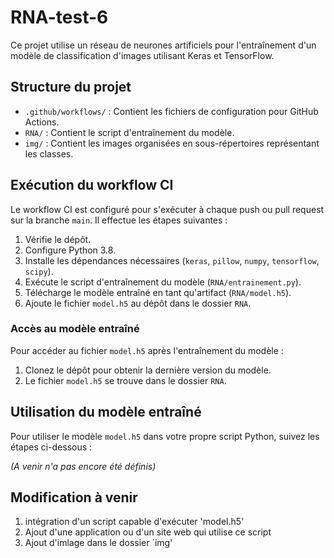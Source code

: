 # RNA-test-6

Ce projet utilise un réseau de neurones artificiels pour l'entraînement d'un modèle de classification d'images utilisant Keras et TensorFlow.

## Structure du projet

- `.github/workflows/` : Contient les fichiers de configuration pour GitHub Actions.
- `RNA/` : Contient le script d'entraînement du modèle.
- `img/` : Contient les images organisées en sous-répertoires représentant les classes.

## Exécution du workflow CI

Le workflow CI est configuré pour s'exécuter à chaque push ou pull request sur la branche `main`. Il effectue les étapes suivantes :

1. Vérifie le dépôt.
2. Configure Python 3.8.
3. Installe les dépendances nécessaires (`keras`, `pillow`, `numpy`, `tensorflow`, `scipy`).
4. Exécute le script d'entraînement du modèle (`RNA/entrainement.py`).
5. Télécharge le modèle entraîné en tant qu'artifact (`RNA/model.h5`).
6. Ajoute le fichier `model.h5` au dépôt dans le dossier `RNA`.

### Accès au modèle entraîné

Pour accéder au fichier `model.h5` après l'entraînement du modèle :

1. Clonez le dépôt pour obtenir la dernière version du modèle.
2. Le fichier `model.h5` se trouve dans le dossier `RNA`.

## Utilisation du modèle entraîné

Pour utiliser le modèle `model.h5` dans votre propre script Python, suivez les étapes ci-dessous :

*(A venir n'a pas encore été définis)*

## Modification à venir

1. intégration d'un script capable d'exécuter 'model.h5'
2. Ajout d'une application ou d'un site web qui utilise ce script
3. Ajout d'imlage dans le dossier ´img'

